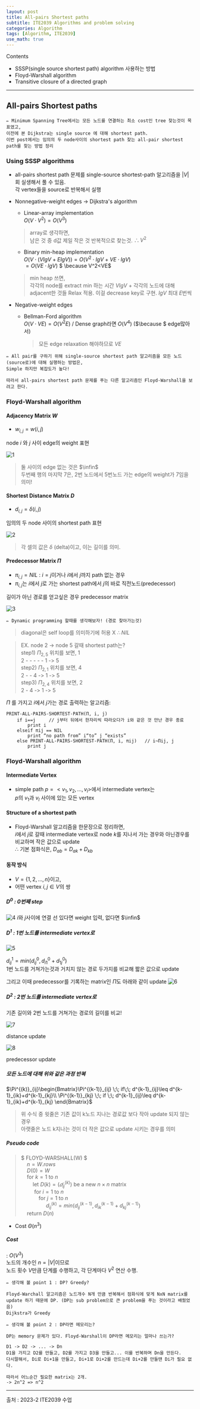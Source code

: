 ```yaml
---
layout: post
title: All-pairs Shortest paths
subtitle: ITE2039 Algorithms and problem solving
categories: Algorithm
tags: [Algorithm, ITE2039]
use_math: true
---
```


Contents   
- SSSP(single source shortest path) algorithm 사용하는 방법
- Floyd-Warshall algorithm
- Transitive closure of a directed graph

---

## All-pairs Shortest paths

```
✏️ Minimum Spanning Tree에서는 모든 노드를 연결하는 최소 cost인 tree 찾는것이 목표였고,   
이전에 본 Dijkstra는 single source 에 대해 shortest path.
이번 post에서는 임의의 두 node사이의 shortest path 찾는 all-pair shortest path를 찾는 방법 정리
```

### Using SSSP algorithms

- all-pairs shortest path 문제를 single-source shortest-path 알고리즘을 $|V|$회 실생해서 풀 수 있음.   
각 vertex들을 source로 반복해서 실행

- Nonnegative-weight edges -> Dijkstra's algorithm
    - Linear-array implementation   
    $O(V\cdot V^2) = O(V^3)$
    > array로 생각하면,   
    남은 것 중 d값 제일 작은 것 반복적으로 찾는것. $\therefore V^2$
    - Binary min-heap implementation   
    $O(V\cdot (VlgV+ElgV))=O(V^2\cdot lgV+VE\cdot lgV)$   
    $=O(VE\cdot lgV)$ $ \because V^2<VE$
    > min heap 쓰면,   
    각각의 node를 extract min 하는 시간 $VlgV$ + 각각의 노드에 대해 adjacent한 것들 Relax 적용. 이걸 decrease key로 구현. $lg V$ 최대 $E$번씩

- Negative-weight edges
    - Bellman-Ford algorithm   
    $O(V\cdot VE)=O(V^2E)$ / Dense graph라면 $O(V^4)$ ($\because $ edge많아서)
        >모든 edge relaxation 해야하므로 $VE$
    

```
✏️ All pair를 구하기 위해 single-source shortest path 알고리즘을 모든 노드(source로)에 대해 실행하는 방법은,
Simple 하지만 복잡도가 높다! 

따라서 all-pairs shortest path 문제를 푸는 다른 알고리즘인 Floyd-Warshall을 보려고 한다.
```

### Floyd-Warshall algorithm

#### Adjacency Matrix $W$
- $w_{i,j}=w(i,j)$

node $i$ 와 $j$ 사이 edge의 weight 표현

![1][1]


> 둘 사이의 edge 없는 것은 $\infin$   
두번째 행의 마지막 7은, 2번 노드에서 5번노드 가는 edge의 weight가 7임을 의미!

#### Shortest Distance Matrix $D$
- $d_{i,j}=\delta (i,j)$

임의의 두 node 사이의 shortest path 표현

![2][2]

> 각 셀의 값은 $\delta$ (delta)이고, 이는 길이를 의미.


#### Predecessor Matrix $\Pi$

- $\pi_{i,j}=NIL$ : $i=j$이거나 $i$에서 $j$까지 path 없는 경우
- $\pi_{i,j}$는 $i$에서 $j$로 가는 shortest path에서 $j$의 바로 직전노드(predecessor)

길이가 아닌 경로를 얻고싶은 경우 predecessor matrix

![3][3]

```
✏️ Dynamic programming 할때를 생각해보자! (경로 찾아가는것)
```

> diagonal은 self loop를 의미하기에 허용 X $\therefore NIL$

>EX. node 2 -> node 5 갈때 shortest path는?   
step1) $\Pi_{2,5}$ 위치를 보면, 1   
2 - - - - - 1 -> 5   
step2) $\Pi_{2,1}$ 위치를 보면, 4   
2 - - 4 -> 1 -> 5   
step3) $\Pi_{2,4}$ 위치를 보면, 2   
2 - 4 -> 1 -> 5   

$\Pi$ 를 가지고 $i$에서 $j$가는 경로 출력하는 알고리즘: 
```
PRINT-ALL-PAIRS-SHORTEST-PATH(Π, i, j)
    if i==j     // j부터 뒤에서 한자리씩 따라오다가 i와 같은 것 만난 경우 종료
        print i
    elseif πij == NIL
        print “no path from” i“to” j “exists”
    else PRINT-ALL-PAIRS-SHORTEST-PATH(Π, i, πij)   // i~Πij, j
        print j
```

### Floyd-Warshall algorithm

#### Intermediate Vertex
- simple path $p=<v_1,v_2,...,v_l>$에서 intermediate vertex는   
$p$의 $v_1$과 $v_l$ 사이에 있는 모든 vertex

#### Structure of a shortest path

- Floyd-Warshall 알고리즘을 한문장으로 정리하면,   
$i$에서 $j$로 갈때 intermediate vertex로 node $k$를 지나서 가는 경우와 아닌경우를 비교하며 작은 값으로 update   
$\therefore$ 기본 점화식은, $D_{ab}=D_{ak}+D_{kb}$


#### 동작 방식
- $V=\{1,2,...,n\}$이고,
- 어떤 vertex $i,j\in V$의 쌍



##### $D^0$ : 0번째 step   

![4][4]
$i$와 $j$사이에 연결 선 있다면 weight 입력, 
없다면 $\infin$

##### $D^1$ : 1번 노드를 intermediate vertex로

![5][5]

$d^{1}_{ij} = min(d^{0}_{ij}, d^{0}_{i1}+d^{0}_{1j})$   
1번 노드를 거쳐가는것과 거치지 않는 경로 두가지를 비교해 짧은 값으로 update

그리고 이때 predecessor를 기록하는 matrix인 $\Pi$도 아래와 같이 update
![6][6]


##### $D^2$ : 2번 노드를 intermediate vertex로

기존 길이와 2번 노드를 거쳐가는 경로의 길이를 비교!

![7][7]

distance update

![8][8]

predecessor update

##### 모든 노드에 대해 위와 같은 과정 반복


$\Pi^{(k)}_{ij}\begin{Bmatrix}\Pi^{(k-1)}_{ij} \;\; if\;\; d^{k-1}_{ij}\leq d^{k-1}_{ik}+d^{k-1}_{kj}\\ \Pi^{(k-1)}_{kj} \;\; if \;\; d^{k-1}_{ij}\leq d^{k-1}_{ik}+d^{k-1}_{kj} \end{Bmatrix}$
> 위 수식 중 윗줄은 기존 값이 k노드 지나는 경로값 보다 작아 update 되지 않는 경우   
아랫줄은 노드 k지나는 것이 더 작은 값으로 update 시키는 경우를 의미




##### Pseudo code
>$
FLOYD-WARSHALL(W)
$   
&nbsp;&nbsp;&nbsp;&nbsp;$n = W.rows$   
&nbsp;&nbsp;&nbsp;&nbsp;$D(0)=W$   
&nbsp;&nbsp;&nbsp;&nbsp;for $k = 1$ to $n$   
&nbsp;&nbsp;&nbsp;&nbsp;&nbsp;&nbsp;&nbsp;&nbsp;let $D(k)=  (𝑑^{(k)}_{ij})$ be a new $n \times n$ matrix   
&nbsp;&nbsp;&nbsp;&nbsp;&nbsp;&nbsp;&nbsp;&nbsp; for $i= 1$ to $n$   
&nbsp;&nbsp;&nbsp;&nbsp;&nbsp;&nbsp;&nbsp;&nbsp;&nbsp;&nbsp;&nbsp;&nbsp;for $j = 1$ to $n$   
&nbsp;&nbsp;&nbsp;&nbsp;&nbsp;&nbsp;&nbsp;&nbsp;&nbsp;&nbsp;&nbsp;&nbsp;&nbsp;&nbsp;&nbsp;&nbsp; $d^{(k)}_{ij} = min(d^{(k-1)}_{ij}, d^{(k-1)}_{ik}+d^{(k-1)}_{kj})$    
&nbsp;&nbsp;&nbsp;&nbsp;return $D(n)$


- Cost $\Theta(n^3)$


##### Cost 
: $O(V^3)$   
노드의 개수인 $n=|V|$이므로   
노드 횟수 $V$만큼 단계를 수행하고, 각 단계마다 $V^2$ 연산 수행.



```
✏️ 생각해 볼 point 1 : DP? Greedy?

Floyd-Warchall 알고리즘은 노드개수 N개 만큼 반복해서 점화식에 맞게 NxN matrix를 update 하기 때문에 DP. (DP는 sub problem으로 큰 problem을 푸는 것이라고 배웠었음)
Dijkstra가 Greedy
```

```
✏️ 생각해 볼 point 2 : DP라면 메모리는?

DP는 memory 문제가 있다. Floyd-Warshall이 DP라면 메모리는 얼마나 쓰는가?

D1 -> D2 -> ... -> Dn
D1을 가지고 D2를 만들고, D2를 가지고 D3을 만들고... 이를 반복하며 Dn을 만든다. 
다시말해서, Di로 Di+1을 만들고, Di+1로 Di+2를 만드는데 Di+2를 만들땐 Di가 필요 없다. 

따라서 어느순간 필요한 matrix는 2개.
-> 2n^2 => n^2
```



---

[1]: /assets/images/post_img/2023-12-12-AllPairsShortestPaths/1.png
[2]: /assets/images/post_img/2023-12-12-AllPairsShortestPaths/2.png
[3]: /assets/images/post_img/2023-12-12-AllPairsShortestPaths/3.png
[4]: /assets/images/post_img/2023-12-12-AllPairsShortestPaths/4.png
[5]: /assets/images/post_img/2023-12-12-AllPairsShortestPaths/5.png
[6]: /assets/images/post_img/2023-12-12-AllPairsShortestPaths/6.png
[7]: /assets/images/post_img/2023-12-12-AllPairsShortestPaths/7.png
[8]: /assets/images/post_img/2023-12-12-AllPairsShortestPaths/8.png
[9]: /assets/images/post_img/2023-12-12-AllPairsShortestPaths/9.png
[10]: /assets/images/post_img/2023-12-12-AllPairsShortestPaths/10.png


출처 : 2023-2 ITE2039 수업  



